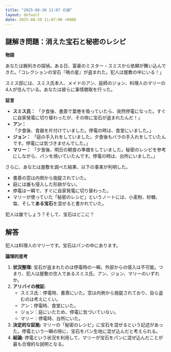 ```yaml
---
title: "2025-08-30 11:07 の謎"
layout: default
date: 2025-08-30 11:07:00 +0900
---
```

## 謎解き問題：消えた宝石と秘密のレシピ

**物語**

あなたは腕利きの探偵。ある日、富豪のミスター・スミスから依頼が舞い込んできた。「コレクションの宝石『暁の星』が盗まれた。犯人は屋敷の中にいる！」

スミス邸には、スミス氏本人、メイドのアン、庭師のジョン、料理人のマリーの4人が住んでいる。あなたは彼らに事情聴取を行った。

**証言**

*   **スミス氏：** 「夕食後、書斎で葉巻を吸っていたら、突然停電になった。すぐに自家発電に切り替わったが、その隙に宝石が盗まれたんだ！」
*   **アン：** 「夕食後、食器を片付けていました。停電の時は、食堂にいました。」
*   **ジョン：** 「庭の手入れをしていました。夕食後もバラの手入れをしていたんです。停電には気づきませんでした。」
*   **マリー：** 「夕食後、明日の朝食の準備をしていました。秘密のレシピを参考にしながら、パンを焼いていたんです。停電の時は、台所にいました。」

さらに、あなたは屋敷を調べた結果、以下の事実が判明した。

*   書斎の窓は内側から施錠されていた。
*   庭には誰も侵入した形跡がない。
*   停電は一瞬で、すぐに自家発電に切り替わった。
*   マリーが使っていた「秘密のレシピ」というノートには、小麦粉、砂糖、塩、そして**ある宝石**を混ぜると書かれていた。

犯人は誰でしょう？そして、宝石はどこに？

## 解答

犯人は料理人のマリーです。宝石はパンの中にあります。

**論理的思考**

1.  **状況整理:** 宝石が盗まれたのは停電時の一瞬。外部からの侵入は不可能。つまり、犯人は屋敷の住人であるスミス氏、アン、ジョン、マリーのいずれか。
2.  **アリバイの検証:**
    *   スミス氏：停電時、書斎にいた。窓は内側から施錠されており、自ら盗むのは考えにくい。
    *   アン：停電時、食堂にいた。
    *   ジョン：庭にいたため、停電に気づいていない。
    *   マリー：停電時、台所にいた。
3.  **決定的な証拠:** マリーの「秘密のレシピ」に宝石を混ぜるという記述があった。停電という一瞬の隙に、宝石をパン生地に混ぜ込んだと考えられる。
4.  **結論:** 停電という状況を利用して、マリーが宝石をパンに混ぜ込んだことが最も合理的な説明となる。
